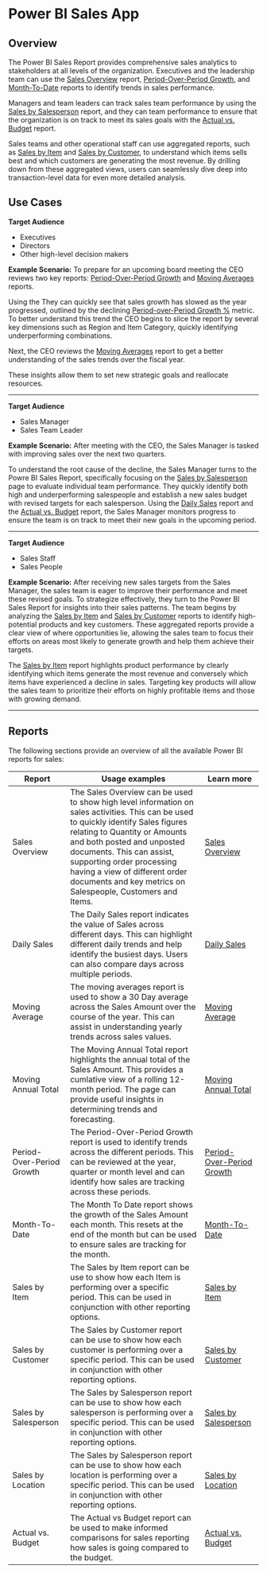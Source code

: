 # Power BI Sales App

## Overview

The Power BI Sales Report provides comprehensive sales analytics to stakeholders at all levels of the organization. Executives and the leadership team can use the [Sales Overview](#TODO) report,  [Period-Over-Period Growth](#TODO), and [Month-To-Date](#TODO) reports to identify trends in sales performance.

Managers and team leaders can track sales team performance by using the [Sales by Salesperson](#TODO) report, and they can team performance to ensure that the organization is on track to meet its sales goals with the [Actual vs. Budget](actual-vs-budget.md) report.

Sales teams and other operational staff can use aggregated reports, such as [Sales by Item](#TODO) and [Sales by Customer](#TODO), to understand which items sells best and which customers are generating the most revenue. By drilling down from these aggregated views, users can seamlessly dive deep into transaction-level data for even more detailed analysis.

## Use Cases

**Target Audience**

- Executives
- Directors
- Other high-level decision makers

**Example Scenario:** To prepare for an upcoming board meeting the CEO reviews two key reports: [Period-Over-Period Growth](#TODO) and [Moving Averages](#TODO) reports. 

Using the 
They can quickly see that sales growth has slowed as the year progressed, outlined by the declining [Period-over-Period Growth %](#TODO) metric. To better understand this trend the CEO begins to slice the report by several key dimensions such as Region and Item Category, quickly identifying underperforming combinations. 

Next, the CEO reviews the [Moving Averages](#TODO) report to get a better understanding of the sales trends over the fiscal year. 

These insights allow them to set new strategic goals and reallocate resources.

---
**Target Audience**

- Sales Manager
- Sales Team Leader

**Example Scenario:** 
After meeting with the CEO, the Sales Manager is tasked with improving sales over the next two quarters. 

To understand the root cause of the decline, the Sales Manager turns to the Powre BI Sales Report, specifically focusing on the [Sales by Salesperson](#TODO) page to evaluate individual team performance. They quickly identify both high and underperforming salespeople and establish a new sales budget with revised targets for each salesperson. Using the [Daily Sales](#TODO) report and the [Actual vs. Budget](actual-vs-budget.md) report, the Sales Manager monitors progress to ensure the team is on track to meet their new goals in the upcoming period. 

---

**Target Audience**

- Sales Staff
- Sales People

**Example Scenario:** After receiving new sales targets from the Sales Manager, the sales team is eager to improve their performance and meet these revised goals. To strategize effectively, they turn to the Power BI Sales Report for insights into their sales patterns. The team begins by analyzing the [Sales by Item](#TODO) and [Sales by Customer](#TODO) reports to identify high-potential products and key customers. These aggregated reports provide a clear view of where opportunities lie, allowing the sales team to focus their efforts on areas most likely to generate growth and help them achieve their targets. 

The [Sales by Item](#TODO) report highlights product performance by clearly identifying which items generate the most revenue and conversely which items have experienced a decline in sales. Targeting key products will allow the sales team to prioritize their efforts on highly profitable items and those with growing demand. 


---

## Reports
The following sections provide an overview of all the available Power BI reports for sales:

| Report | Usage examples | Learn more |
| ------ | -------------- | ---------- |
| Sales Overview | The Sales Overview can be used to show high level information on sales activities. This can be used to quickly identify Sales figures relating to Quantity or Amounts and both posted and unposted documents. This can assist, supporting order processing having a view of different order documents and key metrics on Salespeople, Customers and Items. | [Sales Overview](#TODO) |
| Daily Sales | The Daily Sales report indicates the value of Sales across different days. This can highlight different daily trends and help identify the busiest days. Users can also compare days across multiple periods.| [Daily Sales](#TODO) |
| Moving Average | The moving averages report is used to show a 30 Day average across the Sales Amount over the course of the year. This can assist in understanding yearly trends across sales values. | [Moving Average](#TODO) |
| Moving Annual Total | The Moving Annual Total report highlights the annual total of the Sales Amount. This provides a cumlative view of a rolling 12-month period. The page can provide useful insights in determining trends and forecasting. | [Moving Annual Total](#TODO) |
| Period-Over-Period Growth | The Period-Over-Period Growth report is used to identify trends across the different periods. This can be reviewed at the year, quarter or month level and can identify how sales are tracking across these periods. | [Period-Over-Period Growth](#TODO) |
| Month-To-Date | The Month To Date report shows the growth of the Sales Amount each month. This resets at the end of the month but can be used to ensure sales are tracking for the month. | [Month-To-Date](#TODO) |
| Sales by Item | The Sales by Item report can be use to show how each Item is performing over a specific period. This can be used in conjunction with other reporting options. | [Sales by Item](#TODO) |
| Sales by Customer | The Sales by Customer report can be use to show how each customer is performing over a specific period. This can be used in conjunction with other reporting options. | [Sales by Customer](#TODO) |
| Sales by Salesperson | The Sales by Salesperson report can be use to show how each salesperson is performing over a specific period. This can be used in conjunction with other reporting options. | [Sales by Salesperson](#TODO) |
| Sales by Location |  The Sales by Salesperson report can be use to show how each location is performing over a specific period. This can be used in conjunction with other reporting options. | [Sales by Location](sales-by-location.md)  |
| Actual vs. Budget | The Actual vs Budget report can be used to make informed comparisons for sales reporting how sales is going compared to the budget. | [Actual vs. Budget](actual-vs-budget.md) |
